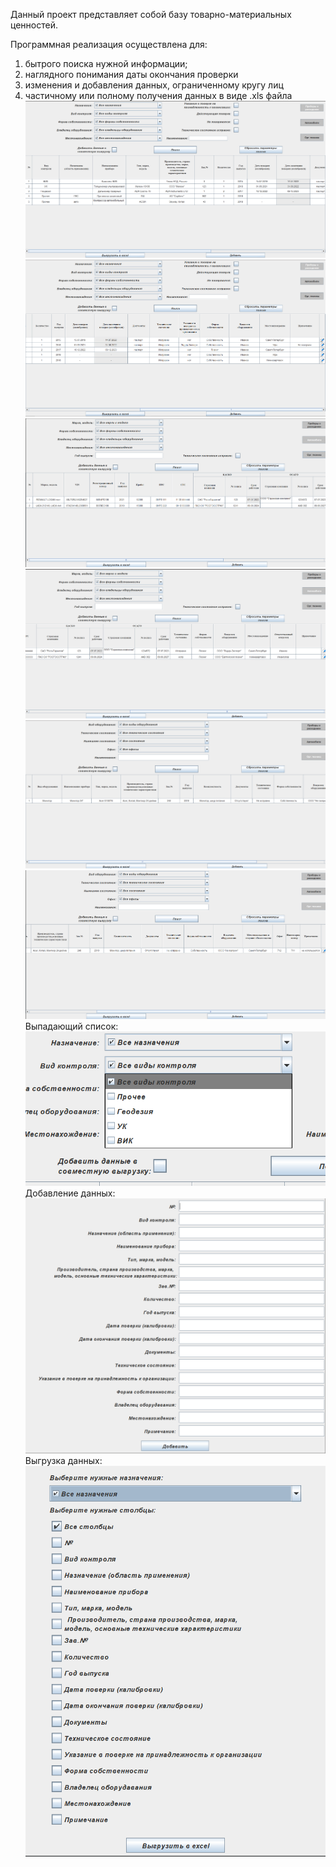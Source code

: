 Данный проект представляет собой базу товарно-материальных ценностей. 

Программная реализация осуществлена для:
1. бытрого поиска нужной информации;
2. наглядного понимания даты окончания проверки
3. изменения и добавления данных, ограниченному кругу лиц
4. частичному или полному получения данных в виде .xls файла
![Image alt](https://github.com/RusinovaLena/Database1/blob/main/resources/Screenshot_1.png)
![Image alt](https://github.com/RusinovaLena/Database1/blob/main/resources/Screenshot_2.png)
![Image alt](https://github.com/RusinovaLena/Database1/blob/main/resources/Screenshot_3.png)
![Image alt](https://github.com/RusinovaLena/Database1/blob/main/resources/Screenshot_4.png)
![Image alt](https://github.com/RusinovaLena/Database1/blob/main/resources/Screenshot_5.png)
![Image alt](https://github.com/RusinovaLena/Database1/blob/main/resources/Screenshot_6.png)
Выпадающий список: 
![Image alt](https://github.com/RusinovaLena/Database1/blob/main/resources/Screenshot_7.png)
Добавление данных:
![Image alt](https://github.com/RusinovaLena/Database1/blob/main/resources/Screenshot_8.png)
Выгрузка данных:
![Image alt](https://github.com/RusinovaLena/Database1/blob/main/resources/Screenshot_9.png)
